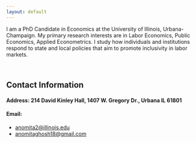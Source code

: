 ```yaml
---
layout: default
---
```



I am a PhD Candidate in Economics at the University of Illinois, Urbana-Champaign. My primary research interests are in Labor Economics, Public Economics, Applied Econometrics. I study how individuals and institutions respond to state and local policies that aim to promote inclusivity in labor markets.

 


<br>

## Contact Information

#### Address: **214 David Kinley Hall, 1407 W. Gregory Dr., Urbana IL 61801**  
#### Email:  
- [anomita2@illinois.edu](anomita2@illinois.edu)  
- [anomitaghosh18@gmail.com](anomitaghosh18@gmail.com)
